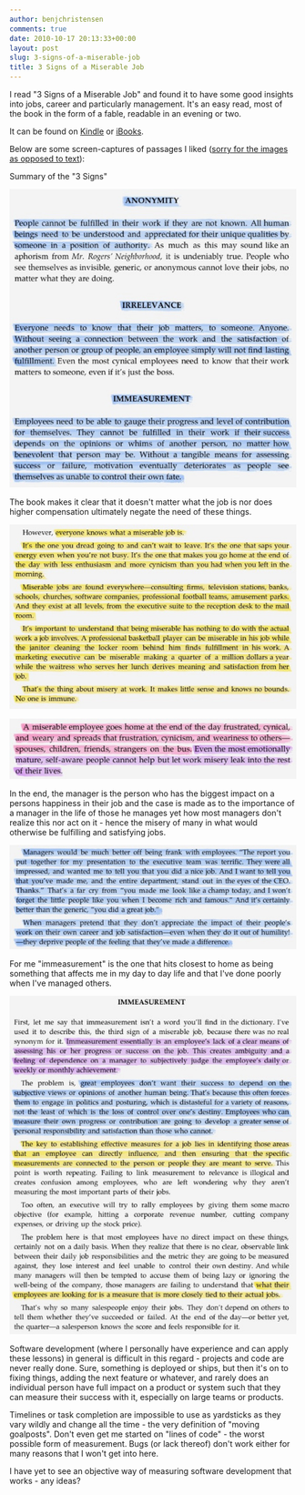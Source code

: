```yaml
---
author: benjchristensen
comments: true
date: 2010-10-17 20:13:33+00:00
layout: post
slug: 3-signs-of-a-miserable-job
title: 3 Signs of a Miserable Job
---
```


I read "3 Signs of a Miserable Job" and found it to have some good insights into jobs, career and particularly management. It's an easy read, most of the book in the form of a fable, readable in an evening or two. 

It can be found on [Kindle](http://www.amazon.com/Three-Signs-Miserable-Job-ebook/dp/B000UZQHD4/ref=tmm_kin_title_0?ie=UTF8&m=AG56TWVU5XWC2) or [iBooks](http://ax.itunes.apple.com/us/book/the-three-signs-miserable/id381153191#ls=1). 

Below are some screen-captures of passages I liked ([sorry for the images as opposed to text](https://twitter.com/benjchristensen/status/27656848696)):

Summary of the "3 Signs"

![3 signs of a miserable job](/images/20101017-083638.jpg)

The book makes it clear that it doesn't matter what the job is nor does higher compensation ultimately negate the need of these things. 

![What a miserable job is](/images/20101017-083652.jpg)

![Miserable employee](/images/20101017-083645.jpg)

In the end, the manager is the person who has the biggest impact on a persons happiness in their job and the case is made as to the importance of a manager in the life of those he manages yet how most managers don't realize this nor act on it - hence the misery of many in what would otherwise be fulfilling and satisfying jobs.

![managers should be frank](/images/20101017-083659.jpg)

For me "immeasurement" is the one that hits closest to home as being something that affects me in my day to day life and that I've done poorly when I've managed others. 

![immeasurement](/images/20101017-083704.jpg)

Software development (where I personally have experience and can apply these lessons) in general is difficult in this regard - projects and code are never really done. Sure, something is deployed or ships, but then it's on to fixing things, adding the next feature or whatever, and rarely does an individual person have full impact on a product or system such that they can measure their success with it, especially on large teams or products. 

Timelines or task completion are impossible to use as yardsticks as they vary wildly and change all the time - the very definition of "moving goalposts". Don't even get me started on "lines of code" - the worst possible form of measurement. Bugs (or lack thereof) don't work either for many reasons that I won't get into here. 

I have yet to see an objective way of measuring software development that works - any ideas?
